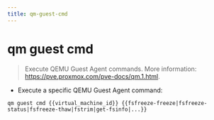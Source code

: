 ```yaml
---
title: qm-guest-cmd
---
```

# qm guest cmd

> Execute QEMU Guest Agent commands.
> More information: <https://pve.proxmox.com/pve-docs/qm.1.html>.

- Execute a specific QEMU Guest Agent command:

`qm guest cmd {{virtual_machine_id}} {{fsfreeze-freeze|fsfreeze-status|fsfreeze-thaw|fstrim|get-fsinfo|...}}`
